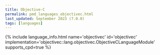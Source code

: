 ```yaml
---
title: Objective-C
permalink: pmd_languages_objectivec.html
last_updated: September 2023 (7.0.0)
tags: [languages]
---
```


{% include language_info.html name='objectivec' id='objectivec' implementation='objectivec::lang.objectivec.ObjectiveCLanguageModule' supports_cpd=true %}
